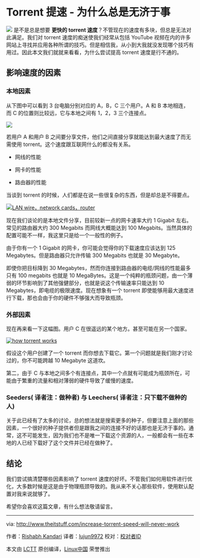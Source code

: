 Torrent 提速 - 为什么总是无济于事
======

![](http：//www.theitstuff.com/wp-content/uploads/2017/11/increase-torrent-speed.jpg)
是不是总是想要 **更快的 torrent 速度**？不管现在的速度有多块，但总是无法对此满足。我们对 torrent 速度的痴迷使我们经常从包括 YouTube 视频在内的许多网站上寻找并应用各种所谓的技巧。但是相信我，从小到大我就没发现哪个技巧有用过。因此本文我们就就来看看，为什么尝试提高 torrent 速度是行不通的。

##  影响速度的因素

###  本地因素

从下图中可以看到 3 台电脑分别对应的 A，B，C 三个用户。A 和 B 本地相连，而 C 的位置则比较远，它与本地之间有 1，2，3 三个连接点。

[![][1]][2]

若用户 A 和用户 B 之间要分享文件，他们之间直接分享就能达到最大速度了而无需使用 torrent。这个速度跟互联网什么的都没有关系。

+ 网线的性能

+ 网卡的性能

+ 路由器的性能

当谈到 torrent 的时候，人们都是在说一些很复杂的东西，但是却总是不得要点。

[![LAN wire，network cards，router][3]][3]

现在我们谈论的是本地文件分享，目前较新一点的网卡速率大约 1 Gigabit 左右。常见的路由器大约 300 Megabits 而网线大概能达到 100 Megabits。当然具体的配置可能不一样，我这里只是给一个一般性的例子。

由于你有一个 1 Gigabit 的网卡，你可能会觉得你的下载速度应该达到 125 Megabytes。但是路由器只允许传输 300 Megabits 也就是 30 Megabyte。

即使你把目标降到 30 Megabytes，然而你连接到路由器的电缆/网线的性能最多只有 100 megabits 也就是 10 MegaBytes。这是一个纯粹的瓶颈问题，由一个薄弱的环节影响到了其他强健部分，也就是说这个传输速率只能达到 10 Megabytes，即电缆的极限速度。现在想象有一个 torrent 即使能够用最大速度进行下载，那也会由于你的硬件不够强大而导致瓶颈。

###  外部因素

现在再来看一下这幅图。用户 C 在很遥远的某个地方。甚至可能在另一个国家。

[![how torrent works][1]][2]

假设这个用户创建了一个 torrent 而你想去下载它。第一个问题就是我们刚才讨论过的，你不可能跨越 10 Megabyte 这道坎。

第二，由于 C 与本地之间多个有连接点，其中一个点就有可能成为瓶颈所在，可能由于繁重的流量和相对薄弱的硬件导致了缓慢的速度。

###  Seeders( 译者注：做种者) 与 Leechers( 译者注：只下载不做种的人)

关于此已经有了太多的讨论，总的想法就是搜索更多的种子，但要注意上面的那些因素，一个很好的种子提供者但是跟我之间的连接不好的话那也是无济于事的。通常，这不可能发生，因为我们也不是唯一下载这个资源的人，一般都会有一些在本地的人已经下载好了这个文件并已经在做种了。

##  结论

我们尝试搞清楚哪些因素影响了 torrent 速度的好坏。不管我们如何用软件进行优化，大多数时候是这是由于物理瓶颈导致的。我从来不关心那些软件，使用默认配置对我来说就够了。

希望你会喜欢这篇文章，有什么想法敬请留言。


--------------------------------------------------------------------------------

via: http://www.theitstuff.com/increase-torrent-speed-will-never-work

作者：[Rishabh Kandari][a]
译者：[lujun9972](https://github.com/lujun9972)
校对：[校对者ID](https://github.com/校对者ID)

本文由 [LCTT](https://github.com/LCTT/TranslateProject) 原创编译，[Linux中国](https://linux.cn/) 荣誉推出

[a]:http://www.theitstuff.com/author/reevkandari
[1]:http://www.theitstuff.com/wp-content/uploads/2017/11/A-550x275.png
[2]:http://www.theitstuff.com/wp-content/uploads/2017/11/A.png
[3]:http://www.theitstuff.com/wp-content/uploads/2017/11/A-1-e1509773618549.png
[4]:http://www.linuxandubuntu.com/home/torrents-everything-you-need-to-know
